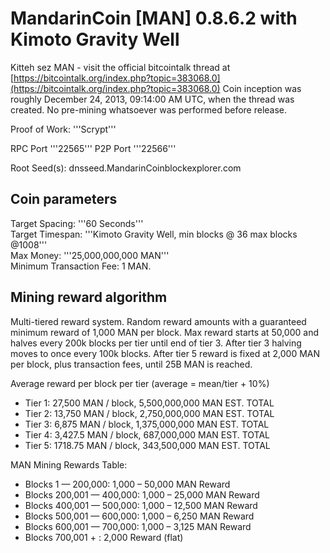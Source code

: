 MandarinCoin [MAN] 0.8.6.2 with Kimoto Gravity Well
=================

Kitteh sez MAN - visit the official bitcointalk thread at [https://bitcointalk.org/index.php?topic=383068.0](https://bitcointalk.org/index.php?topic=383068.0)
Coin inception was roughly December 24, 2013, 09:14:00 AM UTC, when the thread was created. No pre-mining whatsoever was performed before release.

Proof of Work: '''Scrypt'''

RPC Port '''22565'''
P2P Port '''22566'''

Root Seed(s):
dnsseed.MandarinCoinblockexplorer.com


Coin parameters
---------------

Target Spacing: '''60 Seconds'''  
Target Timespan: '''Kimoto Gravity Well, min blocks @ 36 max blocks @1008'''  
Max Money: '''25,000,000,000 MAN'''  
Minimum Transaction Fee: 1 MAN.  


Mining reward algorithm
-----------------------

Multi-tiered reward system. Random reward amounts with a guaranteed minimum reward of 1,000 MAN per block.
Max reward starts at 50,000 and halves every 200k blocks per tier until end of tier 3. After tier 3 halving moves to once every 100k blocks.
After tier 5 reward is fixed at 2,000 MAN per block, plus transaction fees, until 25B MAN is reached.


Average reward per block per tier (average = mean/tier + 10%)  

- Tier 1: 27,500  MAN / block,  5,500,000,000 MAN EST. TOTAL
- Tier 2: 13,750  MAN / block,  2,750,000,000 MAN EST. TOTAL
- Tier 3:  6,875  MAN / block,  1,375,000,000 MAN EST. TOTAL
- Tier 4: 3,427.5 MAN / block,    687,000,000 MAN EST. TOTAL
- Tier 5: 1718.75 MAN / block,    343,500,000 MAN EST. TOTAL

MAN Mining Rewards Table:  

- Blocks 1 — 200,000: 1,000 – 50,000 MAN Reward
- Blocks 200,001 — 400,000: 1,000 – 25,000 MAN Reward
- Blocks 400,001 — 500,000: 1,000 – 12,500 MAN Reward
- Blocks 500,001 — 600,000: 1,000 – 6,250 MAN Reward
- Blocks 600,001 — 700,000: 1,000 – 3,125 MAN Reward
- Blocks 700,001 + : 2,000 Reward (flat)

